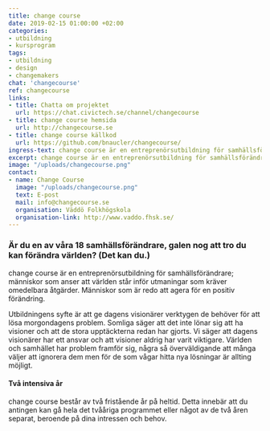 ```yaml
---
title: change course
date: 2019-02-15 01:00:00 +02:00
categories:
- utbildning
- kursprogram
tags:
- utbildning
- design
- changemakers
chat: 'changecourse'
ref: changecourse
links:
- title: Chatta om projektet
  url: https://chat.civictech.se/channel/changecourse
- title: change course hemsida
  url: http://changecourse.se
- title: change course källkod
  url: https://github.com/bnaucler/changecourse/
ingress-text: change course är en entreprenörsutbildning för samhällsförändrare; människor som anser att världen står inför utmaningar som kräver omedelbara åtgärder. Människor som är redo att agera för en positiv förändring.
excerpt: change course är en entreprenörsutbildning för samhällsförändrare
image: "/uploads/changecourse.png"
contact:
- name: Change Course
  image: "/uploads/changecourse.png"
  text: E-post
  mail: info@changecourse.se
  organisation: Väddö Folkhögskola
  organisation-link: http://www.vaddo.fhsk.se/
---
```

### Är du en av våra 18 samhällsförändrare, galen nog att tro du kan förändra världen? (Det kan du.)

change course är en entreprenörsutbildning för samhällsförändrare; människor som anser att världen står inför utmaningar som kräver omedelbara åtgärder. Människor som är redo att agera för en positiv förändring.

Utbildningens syfte är att ge dagens visionärer verktygen de behöver för att lösa morgondagens problem. Somliga säger att det inte lönar sig att ha visioner och att de stora upptäckterna redan har gjorts. Vi säger att dagens visionärer har ett ansvar och att visioner aldrig har varit viktigare. Världen och samhället har problem framför sig, några så överväldigande att många väljer att ignorera dem men för de som vågar hitta nya lösningar är allting möjligt.

#### Två intensiva år

change course består av två fristående år på heltid. Detta innebär att du antingen kan gå hela det tvååriga programmet eller något av de två åren separat, beroende på dina intressen och behov.
